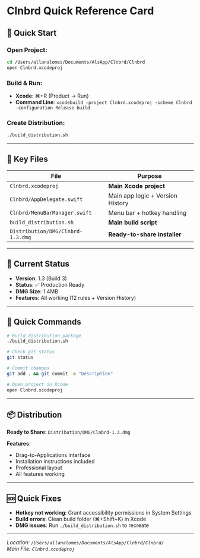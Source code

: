 # Clnbrd Quick Reference Card

## 🚀 **Quick Start**

### **Open Project:**
```bash
cd /Users/allanalomes/Documents/AlsApp/Clnbrd/Clnbrd
open Clnbrd.xcodeproj
```

### **Build & Run:**
- **Xcode**: ⌘+R (Product → Run)
- **Command Line**: `xcodebuild -project Clnbrd.xcodeproj -scheme Clnbrd -configuration Release build`

### **Create Distribution:**
```bash
./build_distribution.sh
```

---

## 📁 **Key Files**

| File | Purpose |
|------|---------|
| `Clnbrd.xcodeproj` | **Main Xcode project** |
| `Clnbrd/AppDelegate.swift` | Main app logic + Version History |
| `Clnbrd/MenuBarManager.swift` | Menu bar + hotkey handling |
| `build_distribution.sh` | **Main build script** |
| `Distribution/DMG/Clnbrd-1.3.dmg` | **Ready-to-share installer** |

---

## 🎯 **Current Status**

- **Version**: 1.3 (Build 3)
- **Status**: ✅ Production Ready
- **DMG Size**: 1.4MB
- **Features**: All working (12 rules + Version History)

---

## 🔧 **Quick Commands**

```bash
# Build distribution package
./build_distribution.sh

# Check git status
git status

# Commit changes
git add . && git commit -m "Description"

# Open project in Xcode
open Clnbrd.xcodeproj
```

---

## 📦 **Distribution**

**Ready to Share**: `Distribution/DMG/Clnbrd-1.3.dmg`

**Features**:
- Drag-to-Applications interface
- Installation instructions included
- Professional layout
- All features working

---

## 🆘 **Quick Fixes**

- **Hotkey not working**: Grant accessibility permissions in System Settings
- **Build errors**: Clean build folder (⌘+Shift+K) in Xcode
- **DMG issues**: Run `./build_distribution.sh` to recreate

---

*Location: `/Users/allanalomes/Documents/AlsApp/Clnbrd/Clnbrd/`*  
*Main File: `Clnbrd.xcodeproj`*
